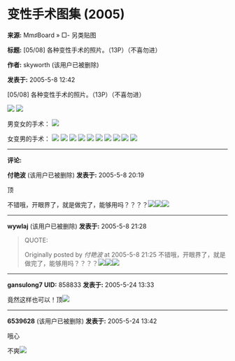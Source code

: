 # 变性手术图集 (2005)

**来源:** Mm♯Board » □- 另类贴图

**标题:** \[05/08\] 各种变性手术的照片。（13P）（不喜勿进）

**作者:** skyworth (该用户已被删除)

**发表于:** 2005-5-8 12:42

\[05/08\] 各种变性手术的照片。（13P）（不喜勿进）

![](http://www.vv9vv.com/exin1/94.gif) ![](http://www.vv9vv.com/exin1/93.gif)

男变女的手术： ![](http://www.vv9vv.com/exin1/220801.jpg)

女变男的手术： ![](http://www.vv9vv.com/exin1/change0.jpg) ![](http://www.vv9vv.com/exin1/change1.jpg) ![](http://www.vv9vv.com/exin1/change2.jpg) ![](http://www.vv9vv.com/exin1/change3.jpg) ![](http://www.vv9vv.com/exin1/change4.jpg) ![](http://www.vv9vv.com/exin1/change5.jpg) ![](http://www.vv9vv.com/exin1/change6.jpg) ![](http://www.vv9vv.com/exin1/change7.jpg) ![](http://www.vv9vv.com/exin1/change8.jpg) ![](http://www.vv9vv.com/exin1/change9.jpg)

---

**评论:**

**付艳波** (该用户已被删除)
**发表于:** 2005-5-8 20:19

顶

不错哦，开眼界了，就是做完了，能够用吗？？？？![](images/smilies8388383899/mad.gif)![](images/smilies8388383899/shocked.gif)![](images/smilies8388383899/shocked.gif)

---

**wywlaj** (该用户已被删除)
**发表于:** 2005-5-8 21:28

> QUOTE:
>
> Originally posted by _付艳波_ at 2005-5-8 21:25 不错哦，开眼界了，就是做完了，能够用吗？？？？![](images/smilies8388383899/mad.gif)![](images/smilies8388383899/shocked.gif)![](images/smilies8388383899/shocked.gif)

---

**gansulong7**
**UID:** 858833
**发表于:** 2005-5-24 13:33

竟然这样也可以！顶![](images/smilies8388383899/shocked.gif)

---

**6539628** (该用户已被删除)
**发表于:** 2005-5-24 13:42

哦心

不爽![](images/smilies8388383899/mad.gif)
